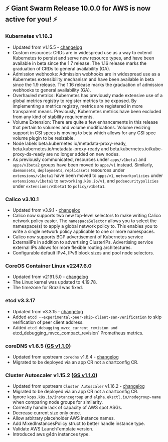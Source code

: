 ## :zap: Giant Swarm Release 10.0.0 for AWS is now active for you! :zap:

### Kubernetes v1.16.3
- Updated from v1.15.5 - [changelog](https://github.com/kubernetes/kubernetes/blob/master/CHANGELOG-1.16.md#kubernetes-v1160-release-notes)
- Custom resources: CRDs are in widespread use as a way to extend Kubernetes to persist and serve new resource types, and have been available in beta since the 1.7 release. The 1.16 release marks the graduation of CRDs to general availability (GA).
- Admission webhooks: Admission webhooks are in widespread use as a Kubernetes extensibility mechanism and have been available in beta since the 1.9 release. The 1.16 release marks the graduation of admission webhooks to general availability (GA).
- Overhauled metrics: Kubernetes has previously made extensive use of a global metrics registry to register metrics to be exposed. By implementing a metrics registry, metrics are registered in more transparent means. Previously, Kubernetes metrics have been excluded from any kind of stability requirements.
- Volume Extension: There are quite a few enhancements in this release that pertain to volumes and volume modifications. Volume resizing support in CSI specs is moving to beta which allows for any CSI spec volume plugin to be resizable.
- Node labels beta.kubernetes.io/metadata-proxy-ready, beta.kubernetes.io/metadata-proxy-ready and beta.kubernetes.io/kube-proxy-ds-ready are no longer added on new nodes.
- As previously communicated, resources under `apps/v1beta1` and `apps/v1beta2` groups have been moved to `apps/v1` instead. Similarly, `daemonsets`, `deployments`, `replicasets` resources under `extensions/v1beta1` have been moved to `apps/v1`, `networkpolicies` under `extensions/v1beta1` to `networking.k8s.io/v1`, and `podsecuritypolicies` under `extensions/v1beta1` to `policy/v1beta1`.

### Calico v3.10.1
- Updated from v3.9.1 - [changelog](https://docs.projectcalico.org/v3.10/release-notes/)
- Calico now supports two new top-level selectors to make writing Calico network policy easier. The `namespaceSelector` allows you to select the namespace(s) to apply a global network policy to. This enables you to write a single network policy applicable to one or more namespaces.
- Calico now supports BGP advertisement of Kubernetes service ExternalIPs in addition to advertising ClusterIPs. Advertising service external IPs allows for more flexible routing architectures.
- Configurable default IPv4, IPv6 block sizes and pool node selectors.

### CoreOS Container Linux v2247.6.0
- Updated from v2191.5.0 - [changelog](https://coreos.com/releases/#2247.6.0)
- The Linux kernel was updated to 4.19.78.
- The timezone for Brazil was fixed.

### etcd v3.3.17
- Updated from v3.3.15 - [changelog](https://github.com/etcd-io/etcd/blob/master/CHANGELOG-3.3.md#v3317-2019-10-11)
- Added `etcd --experimental-peer-skip-client-san-verification` to skip verification of peer client address.
- Added `etcd_debugging_mvcc_current_revision and `etcd_debugging_mvcc_compact_revision` Prometheus metrics.

### coreDNS v1.6.5 ([GS v1.1.0](https://github.com/giantswarm/coredns-app/blob/master/CHANGELOG.md#v110))
- Updated from upstream `coredns` v1.6.4 - [changelog](https://coredns.io/2019/11/05/coredns-1.6.5-release/)
- Migrated to be deployed via an app CR not a chartconfig CR.

### Cluster Autoscaler v1.15.2 ([GS v1.1.0](https://github.com/giantswarm/cluster-autoscaler-app/blob/master/CHANGELOG.md#v110))
- Updated from upstream `Cluster Autoscaler` v1.16.2 - [changelog](https://github.com/kubernetes/autoscaler/releases/tag/cluster-autoscaler-1.16.2)
- Migrated to be deployed via an app CR not a chartconfig CR.
- Ignore `kops.k8s.io/instancegroup` and `alpha.eksctl.io/nodegroup-name` when comparing node groups for similarity.
- Correctly handle lack of capacity of AWS spot ASGs.
- Decrease current size only once.
- Allow arbitrary placeholder AWS instance names.
- Add MixedInstancesPolicy struct to better handle instance type.
- Validate AWS LaunchTemplate version.
- Introduced aws g4dn instances type.
